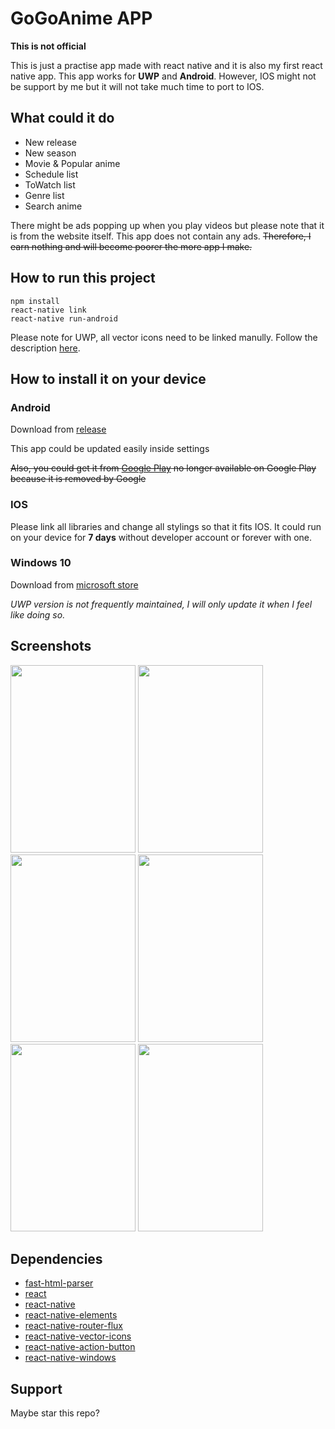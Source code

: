 # GoGoAnime APP
**This is not official**

This is just a practise app made with react native and it is also my first react native app.
This app works for **UWP** and **Android**. However, IOS might not be support by me but it will not take much time to port to IOS.

## What could it do
- New release
- New season
- Movie & Popular anime
- Schedule list
- ToWatch list
- Genre list
- Search anime

There might be ads popping up when you play videos but please note that it is from the website itself. This app does not contain any ads. ~~Therefore, I earn nothing and will become poorer the more app I make.~~

## How to run this project
~~~~
npm install
react-native link
react-native run-android
~~~~
Please note for UWP, all vector icons need to be linked manully. Follow the description [here](https://github.com/oblador/react-native-vector-icons).

## How to install it on your device
### **Android**
Download from [release](https://github.com/HenryQuan/React-Native-GoGoAnime/releases)

This app could be updated easily inside settings

~~Also, you could get it from [Google Play](https://play.google.com/store/apps/details?id=com.yihengquan.gogoanime)
no longer available on Google Play because it is removed by Google~~
### **IOS**
Please link all libraries and change all stylings so that it fits IOS. It could run on your device for **7 days** without developer account or forever with one.
### **Windows 10**
Download from [microsoft store](https://www.microsoft.com/en-AU/store/p/anime-go/9mx3qr26zfdj?rtc=1)

*UWP version is not frequently maintained, I will only update it when I feel like doing so.*

## Screenshots
<div>
  <img src="https://raw.githubusercontent.com/HenryQuan/React-Native-GoGoAnime/master/screenshots/UWP/1.PNG" width="200px" height="300px" />
  <img src="https://raw.githubusercontent.com/HenryQuan/React-Native-GoGoAnime/master/screenshots/UWP/2.PNG" width="200px" height="300px" />
  <img src="https://raw.githubusercontent.com/HenryQuan/React-Native-GoGoAnime/master/screenshots/UWP/3.PNG" width="200px" height="300px" />
  <img src="https://raw.githubusercontent.com/HenryQuan/React-Native-GoGoAnime/master/screenshots/UWP/4.PNG" width="200px" height="300px" />
  <img src="https://raw.githubusercontent.com/HenryQuan/React-Native-GoGoAnime/master/screenshots/UWP/5.PNG" width="200px" height="300px" />
  <img src="https://raw.githubusercontent.com/HenryQuan/React-Native-GoGoAnime/master/screenshots/UWP/6.PNG" width="200px" height="300px" />
</div>

## Dependencies
* [fast-html-parser](https://github.com/ashi009/node-fast-html-parser)
* [react](https://github.com/facebook/react)
* [react-native](https://github.com/facebook/react-native)
* [react-native-elements](https://github.com/react-native-training/react-native-elements)
* [react-native-router-flux](https://github.com/aksonov/react-native-router-flux)
* [react-native-vector-icons](https://github.com/oblador/react-native-vector-icons)
* [react-native-action-button](https://github.com/mastermoo/react-native-action-button)
* [react-native-windows](https://github.com/Microsoft/react-native-windows)

## Support
Maybe star this repo?

